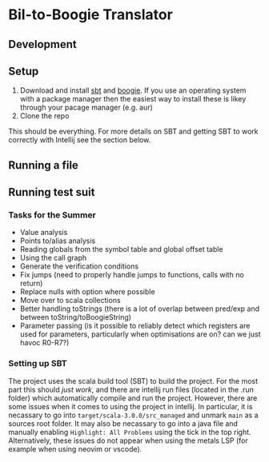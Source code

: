 # Bil-to-Boogie Translator

## Development 

## Setup 

 1. Download and install [sbt](https://www.scala-sbt.org/download.html) and [boogie](https://www.scala-sbt.org/download.html). If you use an operating system with a package manager then the easiest way to install these is likey through your pacage manager (e.g. aur)
 2. Clone the repo

This should be everything. For more details on SBT and getting SBT to work correctly with Intellij see the section below.

## Running a file



## Running test suit




### Tasks for the Summer

 - Value analysis 
 - Points to/alias analysis
 - Reading globals from the symbol table and global offset table
 - Using the call graph
 - Generate the verification conditions
 - Fix jumps (need to properly handle jumps to functions, calls with no return)
 - Replace nulls with option where possible
 - Move over to scala collections
 - Better handling toStrings (there is a lot of overlap between pred/exp and between toString/toBoogieString)
 - Parameter passing (is it possible to reliably detect which registers are used for parameters, particularly when optimisations are on? can we just havoc R0-R7?)

### Setting up SBT

The project uses the scala build tool (SBT) to build the project. For the most part this should *just work*, and there are intellij run files (located in the .run folder) which automatically compile and run the project.
However, there are some issues when it comes to using the project in intellij. In particular, it is necassary to go into `target/scala-3.0.0/src_managed` and unmark `main` as a sources root folder. It may also be necassary
to go into a java file and manually enabling `Highlight: All Problems` using the tick in the top right.
Alternatively, these issues do not appear when using the metals LSP (for example when using neovim or vscode).
